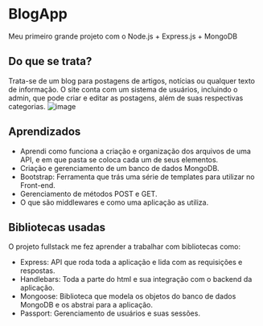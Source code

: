 # BlogApp
Meu primeiro grande projeto com o Node.js + Express.js + MongoDB

## Do que se trata?
Trata-se de um blog para postagens de artigos, notícias ou qualquer texto de informação. O site conta com um sistema de usuários, incluindo o admin, que pode criar e editar as postagens, além de suas respectivas categorias.
![image](https://user-images.githubusercontent.com/75738653/229189632-2bb5e8e6-5ff7-47d9-93ee-75bbfff89a96.png)

 
## Aprendizados 
- Aprendi como funciona a criação e organização dos arquivos de uma API, e em que pasta se coloca cada um de seus elementos.
- Criação e gerenciamento de um banco de dados MongoDB.
- Bootstrap: Ferramenta que trás uma série de templates para utilizar no Front-end.
- Gerenciamento de métodos POST e GET.
- O que são middlewares e como uma aplicação as utiliza.

## Bibliotecas usadas
O projeto fullstack me fez aprender a trabalhar com bibliotecas como: 
 - Express: API que roda toda a aplicação e lida com as requisições e respostas.
 - Handlebars: Toda a parte do html e sua integração com o backend da aplicação.
 - Mongoose: Biblioteca que modela os objetos do banco de dados MongoDB e os abstrai para a aplicação.
 - Passport: Gerenciamento de usuários e suas sessões.

